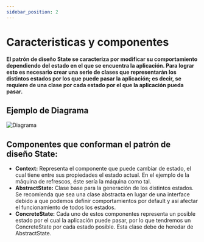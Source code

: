 ```yaml
---
sidebar_position: 2
---
```

# Caracteristicas y componentes
**El patrón de diseño State se caracteriza por modificar su comportamiento dependiendo del estado en el que se encuentra la aplicación. Para lograr esto es necesario crear una serie de clases que representarán los distintos estados por los que puede pasar la aplicación; es decir, se requiere de una clase por cada estado por el que la aplicación pueda pasar.**

## Ejemplo de Diagrama
![Diagrama](https://reactiveprogramming.io/_next/image?url=%2Fbooks%2Fpatterns%2Fimg%2Fpatterns-articles%2Fstate-diagram.png&w=1920&q=75)

## Componentes que conforman el patrón de diseño State:
* **Context:** Representa el componente que puede cambiar de estado, el cual tiene entre sus propiedades el estado actual. En el ejemplo de la máquina de refrescos, éste sería la máquina como tal.
* **AbstractState:** Clase base para la generación de los distintos estados. Se recomienda que sea una clase abstracta en lugar de una interface debido a que podemos definir comportamientos por default y así afectar el funcionamiento de todos los estados.
* **ConcreteState:** Cada uno de estos componentes representa un posible estado por el cual la aplicación puede pasar, por lo que tendremos un ConcreteState por cada estado posible. Esta clase debe de heredar de AbstractState.